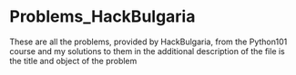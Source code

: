 # Problems_HackBulgaria
These are all the problems, provided by HackBulgaria, from the Python101 course and my solutions to them 
in the additional description of the file is the title and object of the problem
